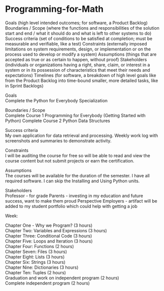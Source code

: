 # Programming-for-Math
Goals (high level intended outcomes; for software, a Product Backlog)
Boundaries / Scope (where the functions and responsibilities of the solution start and end / what it should do and what is left to other systems to do)
Success criteria (set of conditions to be satisfied at completion; must be measurable and verifiable, like a test)
Constraints (externally imposed limitations on system requirements, design, or implementation or on the process used to develop or modify a system)
Assumptions (things that are accepted as true or as certain to happen, without proof)
Stakeholders (individuals or organizations having a right, share, claim, or interest in a system or in its possession of characteristics that meet their needs and expectations)
Timelines (for software, a breakdown of high level goals like from the Product Backlog into time-bound smaller, more detailed tasks, like in Sprint Backlogs)

Goals </br>
Complete the Python for Everybody Specialization

Boundaries / Scope </br>
Complete Course 1 Programming for Everybody (Getting Started with Python) 
Complete Course 2 Python Data Structures

Success criteria </br>
My own application for data retrieval and processing.
Weekly work log with screenshots and summaries to demonstrate activity.

Constraints </br>
I will be auditing the course for free so will be able to read and view the course content but not submit projects or earn the certification.

Assumptions </br>
The courses will be available for the duration of the semester.
I have all required software.
I can skip the Installing and Using Python units.

Stakeholders </br>
Professor - for grade
Parents - investing in my education and future success, want to make them proud
Perspective Employers - artifact will be added to my student portfolio which could help with getting a job

Week: </br>

Chapter One - Why we Program? (3 hours) </br>
Chapter Two: Variables and Expressions (3 hours) </br>
Chapter Three: Conditional Code (3 hours) </br>
Chapter Five: Loops and Iteration (3 hours) </br>
Chapter Four: Functions (2 hours) </br>
Chapter Seven: Files (3 hours) </br>
Chapter Eight: Lists (3 hours) </br>
Chapter Six: Strings (3 hours) </br>
Chapter Nine: Dictionaries (3 hours) </br>
Chapter Ten: Tuples (2 hours) </br>
Graduation and work on independent program (2 hours) </br>
Complete independent program (2 hours) </br>
